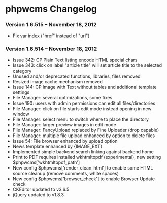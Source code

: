 phpwcms Changelog
=======

### Version 1.6.515 – November 18, 2012
- Fix var index ("href" instead of "url")

### Version 1.6.514 – November 18, 2012
- Issue 342: CP Plain Text listing encode HTML special chars
- Issue 343: click on label "article title" will set article title to the selected category
- Unused and/or deprecated functions, libraries, files removed
- Resized image cache mechanism removed
- Issue 144: CP Image with Text without tables and additional template settings
- File Manager: several optimizations, some fixes
- Issue 190: users with admin permissions can edit all files/directories
- File Manager: click on file starts edit mode instead opening in new window
- File Manager: select menu to switch where to place the directory
- File Manager: larger preview images in edit mode
- File Manager: FancyUpload replaced by Fine Uploader (drop capable)
- File Manager: multiple file upload enhanced by option to delete files
- Issue 54: File browser enhanced by upload option
- News template enhanced by {IMAGE_EXT}
- Implemented simple backend search linking against backend home
- Print to PDF requires installed wkhtmltopdf (experimental), new setting $phpwcms['wkhtmltopdf_path']
- New config $phpwcms['render_clean_html'] to enable some HTML source cleanup (remove comments, white spaces)
- New config $phpwcms['browser_check'] to enable Browser Update check
- CKEditor updated to v3.6.5
- jQuery updated to v1.8.3